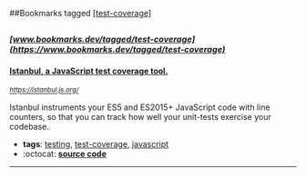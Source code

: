 ##Bookmarks tagged [[test-coverage]](https://www.bookmarks.dev?q=[test-coverage])

_<sup><sup>[www.bookmarks.dev/tagged/test-coverage](https://www.bookmarks.dev/tagged/test-coverage)</sup></sup>_
---
#### [Istanbul, a JavaScript test coverage tool.](https://istanbul.js.org/)
_<sup>https://istanbul.js.org/</sup>_

Istanbul instruments your ES5 and ES2015+ JavaScript code with line counters, so that you can track how well your unit-tests exercise your codebase.
* **tags**: [testing](../tagged/testing.md), [test-coverage](../tagged/test-coverage.md), [javascript](../tagged/javascript.md)
* :octocat: **[source code](https://github.com/istanbuljs)**
---
